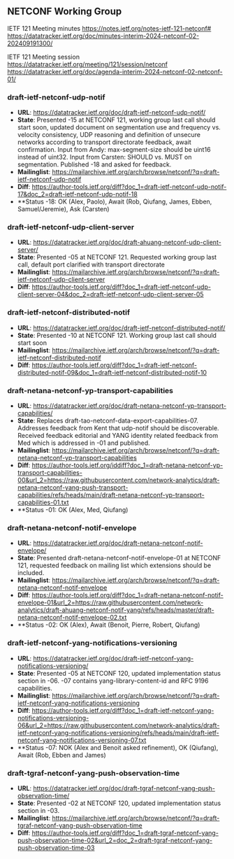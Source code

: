 ## NETCONF Working Group

IETF 121 Meeting minutes
https://notes.ietf.org/notes-ietf-121-netconf#
https://datatracker.ietf.org/doc/minutes-interim-2024-netconf-02-202409191300/

IETF 121 Meeting session
https://datatracker.ietf.org/meeting/121/session/netconf
https://datatracker.ietf.org/doc/agenda-interim-2024-netconf-02-netconf-01/

### draft-ietf-netconf-udp-notif
* **URL**: https://datatracker.ietf.org/doc/draft-ietf-netconf-udp-notif/
* **State**: Presented -15 at NETCONF 121, working group last call should start soon, updated document on segmentation use and frequency vs. velocity consistency, UDP reasoning and definition of unsecure networks according to transport directorate feedback, await confirmation. Input from Andy: max-segment-size should be uint16 instead of uint32. Input from Carsten: SHOULD vs. MUST on segmentation. Published -18 and asked for feedback.
* **Mailinglist**: https://mailarchive.ietf.org/arch/browse/netconf/?q=draft-ietf-netconf-udp-notif
* **Diff**: https://author-tools.ietf.org/diff?doc_1=draft-ietf-netconf-udp-notif-17&doc_2=draft-ietf-netconf-udp-notif-18
* **Status -18: OK (Alex, Paolo), Await (Rob, Qiufang, James, Ebben, Samuel/Jeremie), Ask (Carsten)

### draft-ietf-netconf-udp-client-server
* **URL**: https://datatracker.ietf.org/doc/draft-ahuang-netconf-udp-client-server/
* **State**: Presented -05 at NETCONF 121. Requested working group last call, default port clarified with transport directorate
* **Mailinglist**: https://mailarchive.ietf.org/arch/browse/netconf/?q=draft-ietf-netconf-udp-client-server
* **Diff**: https://author-tools.ietf.org/diff?doc_1=draft-ietf-netconf-udp-client-server-04&doc_2=draft-ietf-netconf-udp-client-server-05

### draft-ietf-netconf-distributed-notif
* **URL**: https://datatracker.ietf.org/doc/draft-ietf-netconf-distributed-notif/
* **State**: Presented -10 at NETCONF 121.  Working group last call should start soon
* **Mailinglist**: https://mailarchive.ietf.org/arch/browse/netconf/?q=draft-ietf-netconf-distributed-notif
* **Diff**: https://author-tools.ietf.org/diff?doc_1=draft-ietf-netconf-distributed-notif-09&doc_1=draft-ietf-netconf-distributed-notif-10

### draft-netana-netconf-yp-transport-capabilities
* **URL**: https://datatracker.ietf.org/doc/draft-netana-netconf-yp-transport-capabilities/
* **State**: Replaces draft-tao-netconf-data-export-capabilities-07. Addresses feedback from Kent that udp-notif should be discoverable. Received feedback editorial and YANG identity related feedback from Med which is addressed in -01 and published. 
* **Mailinglist**: https://mailarchive.ietf.org/arch/browse/netconf/?q=draft-netana-netconf-yp-transport-capabilities
* **Diff**: https://author-tools.ietf.org/iddiff?doc_1=draft-netana-netconf-yp-transport-capabilities-00&url_2=https://raw.githubusercontent.com/network-analytics/draft-netana-netconf-yang-push-transport-capabilities/refs/heads/main/draft-netana-netconf-yp-transport-capabilities-01.txt
* **Status -01: OK (Alex, Med, Qiufang)

### draft-netana-netconf-notif-envelope
* **URL**: https://datatracker.ietf.org/doc/draft-netana-netconf-notif-envelope/
* **State**: Presented draft-netana-netconf-notif-envelope-01 at NETCONF 121, requested feedback on mailing list which extensions should be included.
* **Mailinglist**: https://mailarchive.ietf.org/arch/browse/netconf/?q=draft-netana-netconf-notif-envelope
* **Diff**: https://author-tools.ietf.org/diff?doc_1=draft-netana-netconf-notif-envelope-01&url_2=https://raw.githubusercontent.com/network-analytics/draft-ahuang-netconf-notif-yang/refs/heads/master/draft-netana-netconf-notif-envelope-02.txt
* **Status -02: OK (Alex), Await (Benoit, Pierre, Robert, Qiufang)

### draft-ietf-netconf-yang-notifications-versioning
* **URL**: https://datatracker.ietf.org/doc/draft-ietf-netconf-yang-notifications-versioning/
* **State**: Presented -05 at NETCONF 120, updated implementation status section in -06. -07 contains yang-library-content-id and RFC 9196 capabilities.
* **Mailinglist**: https://mailarchive.ietf.org/arch/browse/netconf/?q=draft-ietf-netconf-yang-notifications-versioning
* **Diff**: https://author-tools.ietf.org/diff?doc_1=draft-ietf-netconf-yang-notifications-versioning-06&url_2=https://raw.githubusercontent.com/network-analytics/draft-ietf-netconf-yang-notifications-versioning/refs/heads/main/draft-ietf-netconf-yang-notifications-versioning-07.txt
* **Status -07: NOK (Alex and Benoit asked refinement), OK (Qiufang), Await (Rob, Ebben and James)

### draft-tgraf-netconf-yang-push-observation-time
* **URL**: https://datatracker.ietf.org/doc/draft-tgraf-netconf-yang-push-observation-time/
* **State**: Presented -02 at NETCONF 120, updated implementation status section in -03.
* **Mailinglist**: https://mailarchive.ietf.org/arch/browse/netconf/?q=draft-tgraf-netconf-yang-push-observation-time
* **Diff**: https://author-tools.ietf.org/diff?doc_1=draft-tgraf-netconf-yang-push-observation-time-02&url_2=doc_2=draft-tgraf-netconf-yang-push-observation-time-03